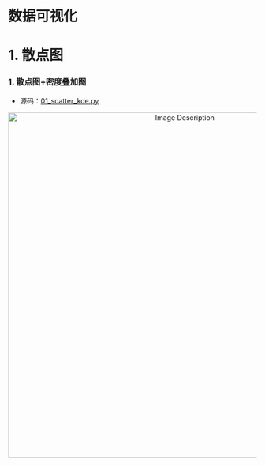 # 数据可视化

# 1. 散点图

### 1. 散点图+密度叠加图

- 源码：[01_scatter_kde.py](01_scatter_kde.py)

<p align="center">
<img src="https://19640810.xyz/05_image/01_imageHost/20240723-095900.png" alt="Image Description" width="700">
</p>







